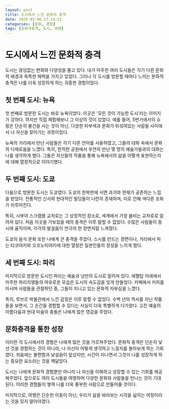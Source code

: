 ```yaml
---
layout: post
title: 도시에서 느낀 문화적 충격
date: 2025-03-06 17:14:21
categories: [문화, 경험]
tags: [문화적충격, 도시, 여행]
---
```


# 도시에서 느낀 문화적 충격

도시는 끊임없는 변화와 다양성을 품고 있다. 내가 마주한 여러 도시들은 각기 다른 문화적 배경과 독특한 매력을 가지고 있었다. 그러나 각 도시를 방문할 때마다 느끼는 문화적 충격은 나를 더욱 성장하게 하는 귀중한 경험이었다.

## 첫 번째 도시: 뉴욕

첫 번째로 방문한 도시는 바로 뉴욕이었다. 이곳은 '모든 것이 가능한 도시'라는 이미지가 강하다. 하지만 직접 체험해보니 그 이상의 것이 있었다. 예를 들어, 5번가에서의 쇼핑은 단순히 물건을 사는 것이 아닌, 다양한 피부색과 문화가 뒤섞여있는 사람들 사이에서 나 자신을 찾아가는 과정이었다. 

뉴욕의 거리에서 만난 사람들은 각기 다른 언어를 사용하였고, 그들의 대화 속에서 문화의 다채로움을 느꼈다. 특히, 한적한 공원에서 우연히 만난 몇 명의 예술가들과의 대화는 나를 생각하게 했다. 그들은 자신들의 작품을 통해 뉴욕에서의 삶을 어떻게 표현하는지에 대해 열정적으로 이야기했다. 

## 두 번째 도시: 도쿄

다음으로 방문한 도시는 도쿄였다. 도쿄의 한복판에 서면 과거와 현재가 공존하는 느낌을 받았다. 전통적인 신사와 현대적인 빌딩들이 나란히 존재하며, 이로 인해 색다른 조화가 이루어진다. 

특히, 시부야 스크램블 교차로는 그 상징적인 장소로, 세계에서 가장 붐비는 교차로로 알려져 있다. 처음 이곳을 가보았을 때의 충격은 이루 말할 수 없었다. 수많은 사람들이 동시에 움직이며, 각각의 발걸음이 연극의 한 장면처럼 느껴졌다. 

도쿄의 음식 문화 또한 나에게 큰 충격을 주었다. 스시를 만드는 장면이나, 거리에서 파는 타코야키와 오코노미야키에 대한 열정은 일본인들의 정성을 느끼게 했다. 

## 세 번째 도시: 파리

마지막으로 방문한 도시인 파리는 예술과 낭만의 도시로 알려져 있다. 에펠탑 아래에서 마주한 파리지앵들의 여유로운 모습은 도시의 속도감을 잊게 만들었다. 카페에서 커피를 마시며 사람들을 관찰하던 중, 그들이 지니고 있는 문화적 자부심을 느꼈다.

특히, 루브르 박물관에서 느낀 감정은 이루 말할 수 없었다. 수백 년의 역사를 지닌 작품들을 보면서, 그 순간을 경험할 수 있다는 사실이 더욱 특별하게 다가왔다. 고전 예술의 아름다움과 현대 미술의 충돌은 나에게 많은 영감을 주었다.

## 문화충격을 통한 성장

이러한 각 도시에서의 경험은 나에게 많은 것을 가르쳐주었다. 문화적 충격은 단순히 낯선 것을 경험하는 것이 아니라, 나 자신이 어떻게 생각하고 느낄지를 돌아보게 하는 기회였다. 처음에는 불편함과 낯설음이 앞섰지만, 시간이 지나면서 그것이 나를 성장하게 하는 중요한 요소라는 것을 깨달았다.

도시는 나에게 문화적 경험뿐만 아니라 나 자신을 이해하고 성장할 수 있는 기회를 제공해주었다. 앞으로도 여러 도시들을 여행하며 다양한 문화와 사람들을 만나는 것이 기대된다. 이러한 경험들이 쌓여 나를 더욱 풍부한 사람으로 만들어줄 것이다.

마지막으로, 여행은 단순한 이동이 아닌, 우리가 삶을 바라보는 시각을 넓히는 여정이라는 것을 잊지 말아야겠다.